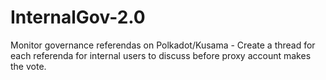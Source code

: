 # InternalGov-2.0
Monitor governance referendas on Polkadot/Kusama - Create a thread for each referenda for internal users to discuss before proxy account makes the vote.
